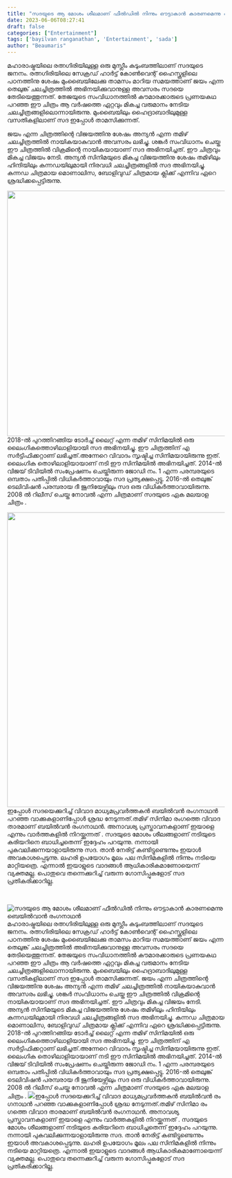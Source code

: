 ```yaml
---
title: "സദയുടെ ആ മോശം ശീലമാണ് ഫീൽഡിൽ നിന്നും ഔട്ടാകാൻ കാരണമെന്നു ബെയിൽവാൻ രംഗനാഥൻ"
date: 2023-06-06T08:27:41
draft: false
categories: ["Entertainment"]
tags: ['bayilvan ranganathan', 'Entertainment', 'sada']
author: "Beaumaris"
---
```


മഹാരാഷ്ട്രയിലെ രത്നഗിരിയിലുള്ള ഒരു മുസ്ലീം കുടുംബത്തിലാണ് സദയുടെ ജനനം. രത്നഗിരിയിലെ സേക്രഡ് ഹാർട്ട് കോൺവെന്റ് ഹൈസ്കൂളിലെ പഠനത്തിനു ശേഷം മുംബൈയിലേക്കു താമസം മാറിയ സമയത്താണ് ജയം എന്ന തെലുങ്ക് ചലച്ചിത്രത്തിൽ അഭിനയിക്കുവാനുള്ള അവസരം സദയെ തേടിയെത്തുന്നത്. തേജയുടെ സംവിധാനത്തിൽ കൗമാരക്കാരുടെ പ്രണയകഥ പറഞ്ഞ ഈ ചിത്രം ആ വർഷത്തെ ഏറ്റവും മികച്ച വരുമാനം നേടിയ ചലച്ചിത്രങ്ങളിലൊന്നായിരുന്നു. മുംബൈയിലും ഹൈദ്രാബാദിലുമുള്ള വസതികളിലാണ് സദ ഇപ്പോൾ താമസിക്കുന്നത്.

ജയം എന്ന ചിത്രത്തിന്റെ വിജയത്തിനു ശേഷം അന്യൻ എന്ന തമിഴ് ചലച്ചിത്രത്തിൽ നായികയാകുവാൻ അവസരം ലഭിച്ചു. ശങ്കർ സംവിധാനം ചെയ്ത ഈ ചിത്രത്തിൽ വിക്രമിന്റെ നായികയായാണ് സദ അഭിനയിച്ചത്. ഈ ചിത്രവും മികച്ച വിജയം നേടി. അന്യൻ സിനിമയുടെ മികച്ച വിജയത്തിനു ശേഷം തമിഴിലും ഹിന്ദിയിലും കന്നഡയിലുമായി നിരവധി ചലച്ചിത്രങ്ങളിൽ സദ അഭിനയിച്ചു. കന്നഡ ചിത്രമായ മൊണാലിസ, ബോളിവുഡ് ചിത്രമായ ക്ലിക്ക് എന്നിവ ഏറെ ശ്രദ്ധിക്കപ്പെട്ടിരുന്നു.

<a href="https://cdn.boolokam.com/articles/2023/06/qqqq.jpg"><img class="wp-image-398529 aligncenter" src="https://cdn.boolokam.com/articles/2023/06/qqqq.jpg" alt="" width="1007" height="567" /></a>2018-ൽ പുറത്തിറങ്ങിയ ടോർച്ച് ലൈറ്റ് എന്ന തമിഴ് സിനിമയിൽ ഒരു ലൈംഗികത്തൊഴിലാളിയായി സദ അഭിനയിച്ചു. ഈ ചിത്രത്തിന് എ സർട്ടിഫിക്കറ്റാണ് ലഭിച്ചത്.അന്നേറെ വിവാ​ദം സൃഷ്ടിച്ച സിനിമയായിരുന്നു ഇത്. ലൈം​ഗിക തൊഴിലാളിയായാണ് നടി ഈ സിനിമയിൽ അഭിനയിച്ചത്. 2014-ൽ വിജയ് ടിവിയിൽ സംപ്രേഷണം ചെയ്തിരുന്ന ജോഡി നം. 1 എന്ന പരമ്പരയുടെ ഒമ്പതാം പതിപ്പിൽ വിധികർത്താവായും സദ പ്രത്യക്ഷപ്പെട്ടു. 2016-ൽ തെലുങ്ക് ടെലിവിഷൻ പരമ്പരായ ദീ ജൂനിയേഴ്സിലും സദ ഒരു വിധികർത്താവായിരുന്നു. 2008 ൽ റിലീസ് ചെയ്ത നോവൽ എന്ന ചിത്രമാണ് സദയുടെ ഏക മലയാള ചിത്രം .

<a href="https://cdn.boolokam.com/articles/2023/06/wfwff33.jpg"><img class="size-full wp-image-398530 aligncenter" src="https://cdn.boolokam.com/articles/2023/06/wfwff33.jpg" alt="" width="1024" height="681" /></a>ഇപ്പോൾ സദയെക്കുറിച്ച് വിവാദ മാധ്യമപ്രവർത്തകൻ ബയിൽവൻ രം​​ഗനാഥൻ പറഞ്ഞ വാക്കുകളാണിപ്പോൾ ശ്രദ്ധ നേടുന്നത്.തമിഴ് സിനിമാ രം​ഗത്തെ വിവാദ താരമാണ് ബയിൽവൻ രം​ഗനാഥൻ. അനാവശ്യ പ്രസ്താവനകളാണ് ഇയാളെ എന്നും വാർത്തകളിൽ നിറയ്ക്കുന്നത് . സദയുടെ മോശം ശീലങ്ങളാണ് നടിയുടെ കരിയറിനെ ബാധിച്ചതെന്ന് ഇദ്ദേഹം പറയുന്നു. നന്നായി പുകവലിക്കുന്നയാളായിരുന്നു സദ. താൻ നേരിട്ട് കണ്ടിട്ടുണ്ടെന്നും ഇയാൾ അവകാശപ്പെടുന്നു. ലഹരി ഉപയോ​ഗം മൂലം പല സിനിമകളിൽ നിന്നും നടിയെ മാറ്റിയത്രെ. എന്നാൽ ഇയാളുടെ വാദങ്ങൾ ആധികാരികമാണോയെന്ന് വ്യക്തമല്ല. പൊതുവെ തന്നെക്കുറിച്ച് വരുന്ന ​ഗോസിപ്പുകളോട് സദ പ്രതികരിക്കാറില്ല.

&nbsp;


![സദയുടെ ആ മോശം ശീലമാണ് ഫീൽഡിൽ നിന്നും ഔട്ടാകാൻ കാരണമെന്നു ബെയിൽവാൻ രംഗനാഥൻ](https://cdn.boolokam.com/articles/2023/06/qqqq.jpg)മഹാരാഷ്ട്രയിലെ രത്നഗിരിയിലുള്ള ഒരു മുസ്ലീം കുടുംബത്തിലാണ് സദയുടെ ജനനം. രത്നഗിരിയിലെ സേക്രഡ് ഹാർട്ട് കോൺവെന്റ് ഹൈസ്കൂളിലെ പഠനത്തിനു ശേഷം മുംബൈയിലേക്കു താമസം മാറിയ സമയത്താണ് ജയം എന്ന തെലുങ്ക് ചലച്ചിത്രത്തിൽ അഭിനയിക്കുവാനുള്ള അവസരം സദയെ തേടിയെത്തുന്നത്. തേജയുടെ സംവിധാനത്തിൽ കൗമാരക്കാരുടെ പ്രണയകഥ പറഞ്ഞ ഈ ചിത്രം ആ വർഷത്തെ ഏറ്റവും മികച്ച വരുമാനം നേടിയ ചലച്ചിത്രങ്ങളിലൊന്നായിരുന്നു. മുംബൈയിലും ഹൈദ്രാബാദിലുമുള്ള വസതികളിലാണ് സദ ഇപ്പോൾ താമസിക്കുന്നത്. ജയം എന്ന ചിത്രത്തിന്റെ വിജയത്തിനു ശേഷം അന്യൻ എന്ന തമിഴ് ചലച്ചിത്രത്തിൽ നായികയാകുവാൻ അവസരം ലഭിച്ചു. ശങ്കർ സംവിധാനം ചെയ്ത ഈ ചിത്രത്തിൽ വിക്രമിന്റെ നായികയായാണ് സദ അഭിനയിച്ചത്. ഈ ചിത്രവും മികച്ച വിജയം നേടി. അന്യൻ സിനിമയുടെ മികച്ച വിജയത്തിനു ശേഷം തമിഴിലും ഹിന്ദിയിലും കന്നഡയിലുമായി നിരവധി ചലച്ചിത്രങ്ങളിൽ സദ അഭിനയിച്ചു. കന്നഡ ചിത്രമായ മൊണാലിസ, ബോളിവുഡ് ചിത്രമായ ക്ലിക്ക് എന്നിവ ഏറെ ശ്രദ്ധിക്കപ്പെട്ടിരുന്നു. [](https://cdn.boolokam.com/articles/2023/06/qqqq.jpg)2018-ൽ പുറത്തിറങ്ങിയ ടോർച്ച് ലൈറ്റ് എന്ന തമിഴ് സിനിമയിൽ ഒരു ലൈംഗികത്തൊഴിലാളിയായി സദ അഭിനയിച്ചു. ഈ ചിത്രത്തിന് എ സർട്ടിഫിക്കറ്റാണ് ലഭിച്ചത്.അന്നേറെ വിവാ​ദം സൃഷ്ടിച്ച സിനിമയായിരുന്നു ഇത്. ലൈം​ഗിക തൊഴിലാളിയായാണ് നടി ഈ സിനിമയിൽ അഭിനയിച്ചത്. 2014-ൽ വിജയ് ടിവിയിൽ സംപ്രേഷണം ചെയ്തിരുന്ന ജോഡി നം. 1 എന്ന പരമ്പരയുടെ ഒമ്പതാം പതിപ്പിൽ വിധികർത്താവായും സദ പ്രത്യക്ഷപ്പെട്ടു. 2016-ൽ തെലുങ്ക് ടെലിവിഷൻ പരമ്പരായ ദീ ജൂനിയേഴ്സിലും സദ ഒരു വിധികർത്താവായിരുന്നു. 2008 ൽ റിലീസ് ചെയ്ത നോവൽ എന്ന ചിത്രമാണ് സദയുടെ ഏക മലയാള ചിത്രം . [![](https://cdn.boolokam.com/articles/2023/06/wfwff33.jpg)](https://cdn.boolokam.com/articles/2023/06/wfwff33.jpg)ഇപ്പോൾ സദയെക്കുറിച്ച് വിവാദ മാധ്യമപ്രവർത്തകൻ ബയിൽവൻ രം​​ഗനാഥൻ പറഞ്ഞ വാക്കുകളാണിപ്പോൾ ശ്രദ്ധ നേടുന്നത്.തമിഴ് സിനിമാ രം​ഗത്തെ വിവാദ താരമാണ് ബയിൽവൻ രം​ഗനാഥൻ. അനാവശ്യ പ്രസ്താവനകളാണ് ഇയാളെ എന്നും വാർത്തകളിൽ നിറയ്ക്കുന്നത് . സദയുടെ മോശം ശീലങ്ങളാണ് നടിയുടെ കരിയറിനെ ബാധിച്ചതെന്ന് ഇദ്ദേഹം പറയുന്നു. നന്നായി പുകവലിക്കുന്നയാളായിരുന്നു സദ. താൻ നേരിട്ട് കണ്ടിട്ടുണ്ടെന്നും ഇയാൾ അവകാശപ്പെടുന്നു. ലഹരി ഉപയോ​ഗം മൂലം പല സിനിമകളിൽ നിന്നും നടിയെ മാറ്റിയത്രെ. എന്നാൽ ഇയാളുടെ വാദങ്ങൾ ആധികാരികമാണോയെന്ന് വ്യക്തമല്ല. പൊതുവെ തന്നെക്കുറിച്ച് വരുന്ന ​ഗോസിപ്പുകളോട് സദ പ്രതികരിക്കാറില്ല. 
